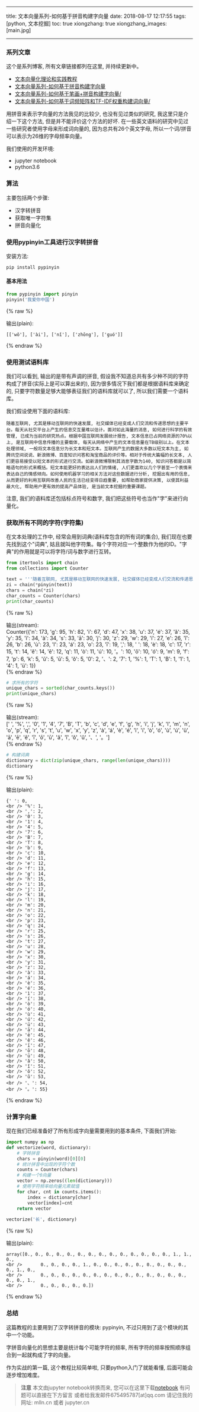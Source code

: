 
---
title: 文本向量系列-如何基于拼音构建字向量
date: 2018-08-17 12:17:55
tags: [python, 文本挖掘]
toc: true
xiongzhang: true
xiongzhang_images: [main.jpg]

---
<span></span>
<!-- more -->


### 系列文章

这个是系列博客, 所有文章链接都列在这里, 并持续更新中。

<ul>
<li><a href="http://mlln.cn/2018/08/17/文本向量化理论和实践教程/" >文本向量化理论和实践教程</a></li>
<li><a href="http://mlln.cn/2018/08/17/文本向量系列-如何基于拼音构建字向量/" >文本向量系列-如何基于拼音构建字向量</a></li>
<li><a href="http://mlln.cn/2018/08/18/文本向量系列-如何基于笔画+拼音构建字向量/" >文本向量系列-如何基于笔画+拼音构建字向量/</a></li>
<li><a href="http://mlln.cn/2018/08/18/文本向量系列-如何基于词频矩阵和TF-IDF权重构建词向量/" >文本向量系列-如何基于词频矩阵和TF-IDF权重构建词向量/</a></li>
</ul>

用拼音来表示字向量的方法我见的比较少, 也没有见过类似的研究, 我这里只是介绍一下这个方法, 但是并不能评价这个方法的好坏. 在一些英文语料的研究中见过一些研究者使用字母来形成词向量的, 因为总共有26个英文字母, 所以一个词/拼音可以表示为26维的字母频率向量。

我们使用的开发环境:

- jupyter notebook
- python3.6

### 算法

主要包括两个步骤:

- 汉字转拼音
- 获取唯一字符集
- 拼音向量化

### 使用pypinyin工具进行汉字转拼音


安装方法:

```
pip install pypinyin
```

#### 基本用法


```python
from pypinyin import pinyin
pinyin('我爱你中国')
```




{% raw %}
<div class="output">
输出(plain):<br/>

    [['wǒ'], ['ài'], ['nǐ'], ['zhōng'], ['guó']]

</div>
{% endraw %}



### 使用测试语料库

我们可以看到, 输出的是带有声调的拼音, 假设我不知道总共有多少种不同的字符构成了拼音(实际上是可以算出来的), 因为很多情况下我们都是根据语料库来确定的, 只要字符数量足够大能够表征我们的语料库就可以了, 所以我们需要一个语料库。

我们假设使用下面的语料库:

```
随着互联网, 尤其是移动互联网的快速发展, 社交媒体已经变成人们交流和传递思想的主要平台。每天从社交平台上产生的信息交互量难以估计。面对如此海量的消息, 如何进行科学的有效管理, 已成为当前的研究热点。根据中国互联网发展统计报告, 文本信息已占网络资源的70%以上, 是互联网中信息传播的主要载体, 每天从网络中产生的文本信息量在TB级别以上。在文本处理领域, 一般将文本信息分为长文本和短文本。互联网产生的数据大多数以短文本为主, 如腾讯空间说说、新浪微博、百度知识问答和淘宝商品的评价等。相对于传统大篇幅的长文本, 人们更容易接受以短文本的形式进行交流。如新浪微博限制其消息字数为140, 知识问答都是以简略语句的形式来概括。短文本能更好的表达出人们的情绪, 人们更喜欢以几个字甚至一个表情来表达自己的情感倾向。如何使用机器学习的相关方法对这些数据进行分析, 挖掘出有用的信息, 从而更好的利用互联网改善人民的生活已经变得日趋重要, 如帮助商家提供决策, 以使其利益最大化, 帮助用户更有效的提高产品体验, 是当前文本挖掘的重要课题。
```
注意, 我们的语料库还包括标点符号和数字, 我们把这些符号也当作"字"来进行向量化。

### 获取所有不同的字符(字符集)

在文本处理的工作中, 经常会用到词典(语料库包含的所有词的集合), 我们现在也要先找到这个"词典", 姑且就叫他字符集。每个字符对应一个整数作为他的ID。"字典"的作用就是可以将字符/词与数字进行互转。


```python
from itertools import chain
from collections import Counter

text = '''随着互联网, 尤其是移动互联网的快速发展, 社交媒体已经变成人们交流和传递思想的主要平台。每天从社交平台上产生的信息交互量难以估计。面对如此海量的消息, 如何进行科学的有效管理, 已成为当前的研究热点。根据中国互联网发展统计报告, 文本信息已占网络资源的70%以上, 是互联网中信息传播的主要载体, 每天从网络中产生的文本信息量在TB级别以上。在文本处理领域, 一般将文本信息分为长文本和短文本。互联网产生的数据大多数以短文本为主, 如腾讯空间说说、新浪微博、百度知识问答和淘宝商品的评价等。相对于传统大篇幅的长文本, 人们更容易接受以短文本的形式进行交流。如新浪微博限制其消息字数为140, 知识问答都是以简略语句的形式来概括。短文本能更好的表达出人们的情绪, 人们更喜欢以几个字甚至一个表情来表达自己的情感倾向。如何使用机器学习的相关方法对这些数据进行分析, 挖掘出有用的信息, 从而更好的利用互联网改善人民的生活已经变得日趋重要, 如帮助商家提供决策, 以使其利益最大化, 帮助用户更有效的提高产品体验, 是当前文本挖掘的重要课题。'''
zi = chain(*pinyin(text))
chars = chain(*zi)
char_counts = Counter(chars)
print(char_counts)
```

{% raw %}
<div class="output">
输出(stream):<br>
    Counter({'n': 173, 'g': 95, 'h': 82, 'i': 67, 'd': 47, 'x': 38, 'u': 37, 'é': 37, 'ǎ': 35, 'y': 35, 'ì': 34, 'à': 34, 's': 33, 'ā': 30, 'j': 30, 'z': 29, 'w': 29, 'í': 27, 'e': 26, 'ǐ': 26, 'b': 26, 'ù': 23, 'l': 23, 'á': 23, 'o': 23, 'ī': 19, ',': 18, ' ': 18, 'è': 18, 'c': 17, 'r': 15, 't': 14, 'ě': 14, 'ē': 12, 'q': 11, 'ò': 11, 'ú': 10, '。': 10, 'ō': 10, 'ó': 9, 'm': 9, 'f': 7, 'p': 6, 'k': 5, 'ǔ': 5, 'ū': 5, 'ǒ': 5, '0': 2, '、': 2, '7': 1, '%': 1, 'T': 1, 'B': 1, '1': 1, '4': 1, 'ü': 1})
    <br />
</div>
{% endraw %}


```python
# 求所有的字符
unique_chars = sorted(char_counts.keys())
print(unique_chars)
```

{% raw %}
<div class="output">
输出(stream):<br>
    [' ', '%', ',', '0', '1', '4', '7', 'B', 'T', 'b', 'c', 'd', 'e', 'f', 'g', 'h', 'i', 'j', 'k', 'l', 'm', 'n', 'o', 'p', 'q', 'r', 's', 't', 'u', 'w', 'x', 'y', 'z', 'à', 'á', 'è', 'é', 'ì', 'í', 'ò', 'ó', 'ù', 'ú', 'ü', 'ā', 'ē', 'ě', 'ī', 'ō', 'ū', 'ǎ', 'ǐ', 'ǒ', 'ǔ', '、', '。']
    <br />
</div>
{% endraw %}


```python
# 构建词典
dictionary = dict(zip(unique_chars, range(len(unique_chars))))
dictionary
```




{% raw %}
<div class="output">
输出(plain):<br/>

    {' ': 0,
    <br /> '%': 1,
    <br /> ',': 2,
    <br /> '0': 3,
    <br /> '1': 4,
    <br /> '4': 5,
    <br /> '7': 6,
    <br /> 'B': 7,
    <br /> 'T': 8,
    <br /> 'b': 9,
    <br /> 'c': 10,
    <br /> 'd': 11,
    <br /> 'e': 12,
    <br /> 'f': 13,
    <br /> 'g': 14,
    <br /> 'h': 15,
    <br /> 'i': 16,
    <br /> 'j': 17,
    <br /> 'k': 18,
    <br /> 'l': 19,
    <br /> 'm': 20,
    <br /> 'n': 21,
    <br /> 'o': 22,
    <br /> 'p': 23,
    <br /> 'q': 24,
    <br /> 'r': 25,
    <br /> 's': 26,
    <br /> 't': 27,
    <br /> 'u': 28,
    <br /> 'w': 29,
    <br /> 'x': 30,
    <br /> 'y': 31,
    <br /> 'z': 32,
    <br /> 'à': 33,
    <br /> 'á': 34,
    <br /> 'è': 35,
    <br /> 'é': 36,
    <br /> 'ì': 37,
    <br /> 'í': 38,
    <br /> 'ò': 39,
    <br /> 'ó': 40,
    <br /> 'ù': 41,
    <br /> 'ú': 42,
    <br /> 'ü': 43,
    <br /> 'ā': 44,
    <br /> 'ē': 45,
    <br /> 'ě': 46,
    <br /> 'ī': 47,
    <br /> 'ō': 48,
    <br /> 'ū': 49,
    <br /> 'ǎ': 50,
    <br /> 'ǐ': 51,
    <br /> 'ǒ': 52,
    <br /> 'ǔ': 53,
    <br /> '、': 54,
    <br /> '。': 55}

</div>
{% endraw %}



### 计算字向量

现在我们已经准备好了所有形成字向量需要用到的基本条件, 下面我们开始:


```python
import numpy as np
def vectorize(word, dictionary):
    # 字转拼音
    chars = pinyin(word)[0][0]
    # 统计拼音中出现的字符个数
    counts = Counter(chars)
    # 构建一个0向量
    vector = np.zeros((len(dictionary)))
    # 使用字符频率给向量元素赋值
    for char, cnt in counts.items():
        index = dictionary[char]
        vector[index]=cnt
    return vector
    
vectorize('长', dictionary)
```




{% raw %}
<div class="output">
输出(plain):<br/>

    array([0., 0., 0., 0., 0., 0., 0., 0., 0., 0., 0., 0., 0., 0., 1., 1., 0.,
    <br />       0., 0., 0., 0., 1., 0., 0., 0., 0., 0., 0., 0., 0., 0., 0., 1., 0.,
    <br />       0., 0., 0., 0., 0., 0., 0., 0., 0., 0., 0., 0., 0., 0., 0., 0., 1.,
    <br />       0., 0., 0., 0., 0.])

</div>
{% endraw %}



### 总结

这篇教程的主要用到了汉字转拼音的模块: pypinyin, 不过只用到了这个模块的其中一个功能。

字拼音向量化的思想主要是统计每个可能字符的频率, 所有字符的频率按照顺序组合到一起就构成了字的向量。

作为实战的第一篇, 这个教程比较简单啦, 只要python入门了就能看懂, 后面可能会逐步增加难度。


> **注意**
> 本文由jupyter notebook转换而来, 您可以在这里下载[notebook](文本向量系列-如何基于拼音构建字向量.ipynb)
> 有问题可以直接在下方留言
> 或者给我发邮件675495787[at]qq.com
> 请记住我的网址: mlln.cn 或者 jupyter.cn
